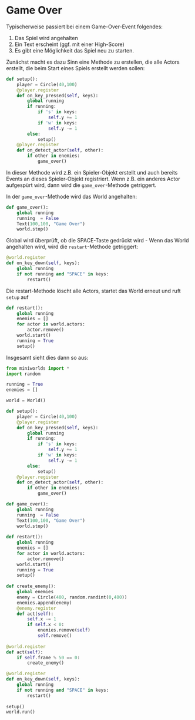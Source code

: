 # Game Over

Typischerweise passiert bei einem Game-Over-Event folgendes:

1. Das Spiel wird angehalten
2. Ein Text erscheint (ggf. mit einer High-Score)
3. Es gibt eine Möglichkeit das Spiel neu zu starten.

Zunächst macht es dazu Sinn eine Methode zu erstellen, die alle Actors erstellt, die beim Start eines Spiels erstellt werden sollen:

``` python
def setup():
    player = Circle(40,100)
    @player.register
    def on_key_pressed(self, keys):
        global running
        if running:
            if 's' in keys:
                self.y += 1
            if 'w' in keys:
                self.y -= 1
        else:
            setup()
    @player.register
    def on_detect_actor(self, other):
        if other in enemies:
            game_over()
```

In dieser Methode wird z.B. ein Spieler-Objekt erstellt und auch bereits Events an dieses Spieler-Objekt registriert.
Wenn z.B. ein anderes Actor aufgespürt wird, dann wird die `game_over`-Methode getriggert.

In der `game_over`-Methode wird das World angehalten:

``` python
def game_over():
    global running
    running  = False
    Text(100,100, "Game Over")
    world.stop()
```

Global wird überprüft, ob die SPACE-Taste gedrückt wird - Wenn das World angehalten wird, wird die `restart`-Methode getriggert:

``` python
@world.register
def on_key_down(self, keys):
    global running
    if not running and "SPACE" in keys:
        restart()
```

Die restart-Methode löscht alle Actors, startet das World erneut und ruft `setup` auf

``` python
def restart():
    global running
    enemies = []
    for actor in world.actors:
        actor.remove()
    world.start()
    running = True
    setup()
```

Insgesamt sieht dies dann so aus:


``` python
from miniworlds import *
import random

running = True
enemies = []

world = World()

def setup():
    player = Circle(40,100)
    @player.register
    def on_key_pressed(self, keys):
        global running
        if running:
            if 's' in keys:
                self.y += 1
            if 'w' in keys:
                self.y -= 1
        else:
            setup()
    @player.register
    def on_detect_actor(self, other):
        if other in enemies:
            game_over()

def game_over():
    global running
    running  = False
    Text(100,100, "Game Over")
    world.stop()
    
def restart():
    global running
    enemies = []
    for actor in world.actors:
        actor.remove()
    world.start()
    running = True
    setup()
    
def create_enemy():
    global enemies
    enemy = Circle(400, random.randint(0,400))
    enemies.append(enemy)
    @enemy.register
    def act(self):
        self.x -= 1
        if self.x < 0:
            enemies.remove(self)
            self.remove()
    
@world.register
def act(self):
    if self.frame % 50 == 0:
        create_enemy()

@world.register
def on_key_down(self, keys):
    global running
    if not running and "SPACE" in keys:
        restart()
        
setup()
world.run()
```
